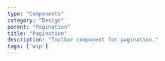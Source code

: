 ```yaml
---
type: "Components"
category: "Design"
parent: "Pagination"
title: "Pagination"
description: "Toolbar component for pagination."
tags: ['wip']
---
```

